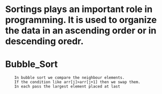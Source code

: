# Sortings plays an important role in programming. It is used to organize the data in an ascending order or in descending oredr.

# Bubble_Sort
        In bubble sort we compare the neighbour elements. 
        If the condition like arr[j]>arr[j+1] then we swap them.
        In each pass the largest element placed at last

